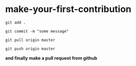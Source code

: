 # make-your-first-contribution

`git add .`

`git commit -m "some message"`

`git pull origin master`

`git push origin master`

**and finally make a pull request from github**

